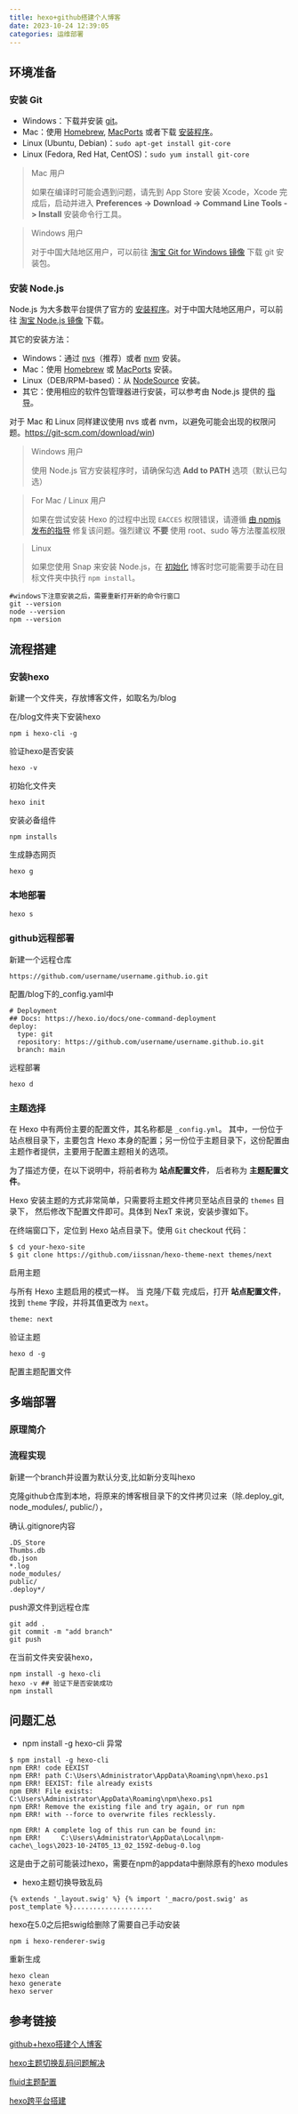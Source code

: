 ```yaml
---
title: hexo+github搭建个人博客
date: 2023-10-24 12:39:05
categories: 运维部署
---
```


## 环境准备

### 安装 Git

- Windows：下载并安装 [git](https://git-scm.com/download/win)。
- Mac：使用 [Homebrew](http://mxcl.github.com/homebrew/), [MacPorts](http://www.macports.org/) 或者下载 [安装程序](http://sourceforge.net/projects/git-osx-installer/)。
- Linux (Ubuntu, Debian)：`sudo apt-get install git-core`
- Linux (Fedora, Red Hat, CentOS)：`sudo yum install git-core`

> Mac 用户
>
> 如果在编译时可能会遇到问题，请先到 App Store 安装 Xcode，Xcode 完成后，启动并进入 **Preferences -> Download -> Command Line Tools -> Install** 安装命令行工具。

> Windows 用户
>
> 对于中国大陆地区用户，可以前往 [淘宝 Git for Windows 镜像](https://npmmirror.com/mirrors/git-for-windows/) 下载 git 安装包。

### 安装 Node.js

Node.js 为大多数平台提供了官方的 [安装程序](https://nodejs.org/zh-cn/download/)。对于中国大陆地区用户，可以前往 [淘宝 Node.js 镜像](https://npmmirror.com/mirrors/node/) 下载。

其它的安装方法：

- Windows：通过 [nvs](https://github.com/jasongin/nvs/)（推荐）或者 [nvm](https://github.com/nvm-sh/nvm) 安装。
- Mac：使用 [Homebrew](https://brew.sh/) 或 [MacPorts](http://www.macports.org/) 安装。
- Linux（DEB/RPM-based）：从 [NodeSource](https://github.com/nodesource/distributions) 安装。
- 其它：使用相应的软件包管理器进行安装，可以参考由 Node.js 提供的 [指导](https://nodejs.org/zh-cn/download/package-manager/)。

对于 Mac 和 Linux 同样建议使用 nvs 或者 nvm，以避免可能会出现的权限问题。https://git-scm.com/download/win)

> Windows 用户
>
> 使用 Node.js 官方安装程序时，请确保勾选 **Add to PATH** 选项（默认已勾选）

> For Mac / Linux 用户
>
> 如果在尝试安装 Hexo 的过程中出现 `EACCES` 权限错误，请遵循 [由 npmjs 发布的指导](https://docs.npmjs.com/resolving-eacces-permissions-errors-when-installing-packages-globally) 修复该问题。强烈建议 **不要** 使用 root、sudo 等方法覆盖权限

> Linux
>
> 如果您使用 Snap 来安装 Node.js，在 [初始化](https://hexo.io/zh-cn/docs/commands#init) 博客时您可能需要手动在目标文件夹中执行 `npm install`。

```
#windows下注意安装之后，需要重新打开新的命令行窗口
git --version
node --version
npm --version
```

## 流程搭建

### 安装hexo

新建一个文件夹，存放博客文件，如取名为/blog

在/blog文件夹下安装hexo

```shell
npm i hexo-cli -g
```

验证hexo是否安装

```shell
hexo -v
```

初始化文件夹

```shell
hexo init
```

安装必备组件

```shell
npm installs
```

生成静态网页

```shell
hexo g
```



### 本地部署

```shell
hexo s
```



### github远程部署

新建一个远程仓库

```
https://github.com/username/username.github.io.git
```

配置/blog下的_config.yaml中

```
# Deployment
## Docs: https://hexo.io/docs/one-command-deployment
deploy:
  type: git
  repository: https://github.com/username/username.github.io.git
  branch: main
```

远程部署

```
hexo d
```



### 主题选择

在 Hexo 中有两份主要的配置文件，其名称都是 `_config.yml`。 其中，一份位于站点根目录下，主要包含 Hexo 本身的配置；另一份位于主题目录下，这份配置由主题作者提供，主要用于配置主题相关的选项。

为了描述方便，在以下说明中，将前者称为 **站点配置文件**， 后者称为 **主题配置文件**。

Hexo 安装主题的方式非常简单，只需要将主题文件拷贝至站点目录的 `themes` 目录下， 然后修改下配置文件即可。具体到 NexT 来说，安装步骤如下。

在终端窗口下，定位到 Hexo 站点目录下。使用 `Git` checkout 代码：

```shell
$ cd your-hexo-site
$ git clone https://github.com/iissnan/hexo-theme-next themes/next
```

启用主题

与所有 Hexo 主题启用的模式一样。 当 克隆/下载 完成后，打开 **站点配置文件**， 找到 `theme` 字段，并将其值更改为 `next`。

```
theme: next
```

验证主题

```
hexo d -g
```

配置主题配置文件



## 多端部署

### 原理简介

### 流程实现

新建一个branch并设置为默认分支,比如新分支叫hexo

克隆github仓库到本地，将原来的博客根目录下的文件拷贝过来（除.deploy_git, node_modules/, public/），

确认.gitignore内容

```
.DS_Store
Thumbs.db
db.json
*.log
node_modules/
public/
.deploy*/
```

push源文件到远程仓库

```shell
git add .
git commit -m "add branch"
git push
```

在当前文件夹安装hexo，

```shell
npm install -g hexo-cli
hexo -v ## 验证下是否安装成功
npm install
```



## 问题汇总

* npm install -g hexo-cli 异常

```
$ npm install -g hexo-cli
npm ERR! code EEXIST
npm ERR! path C:\Users\Administrator\AppData\Roaming\npm\hexo.ps1
npm ERR! EEXIST: file already exists
npm ERR! File exists: C:\Users\Administrator\AppData\Roaming\npm\hexo.ps1
npm ERR! Remove the existing file and try again, or run npm
npm ERR! with --force to overwrite files recklessly.

npm ERR! A complete log of this run can be found in:
npm ERR!     C:\Users\Administrator\AppData\Local\npm-cache\_logs\2023-10-24T05_13_02_159Z-debug-0.log
```

这是由于之前可能装过hexo，需要在npm的appdata中删除原有的hexo modules

* hexo主题切换导致乱码

```
{% extends '_layout.swig' %} {% import '_macro/post.swig' as post_template %}....................
```

hexo在5.0之后把swig给删除了需要自己手动安装

```
npm i hexo-renderer-swig
```

重新生成

```
hexo clean          
hexo generate      
hexo server
```



## 参考链接

[github+hexo搭建个人博客](https://zz2summer.github.io/github-hexo-%E6%90%AD%E5%BB%BA%E4%B8%AA%E4%BA%BA%E5%8D%9A%E5%AE%A2/)

[hexo主题切换乱码问题解决](https://www.cnblogs.com/lanhualan/p/14588669.html)

[fluid主题配置](https://fluid-dev.github.io/hexo-fluid-docs/start/#%E5%88%9B%E5%BB%BA%E3%80%8C%E5%85%B3%E4%BA%8E%E9%A1%B5%E3%80%8D)

[hexo跨平台搭建](https://dora-cmon.github.io/posts/454ba26/)
